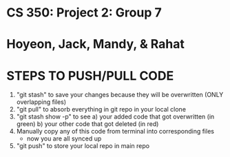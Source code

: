 # CS 350: Project 2: Group 7
# Hoyeon, Jack, Mandy, & Rahat


# STEPS TO PUSH/PULL CODE
1. "git stash" to save your changes because they will be overwritten (ONLY overlapping files)
2. "git pull" to absorb everything in git repo in your local clone
3. "git stash show -p" to see 
	a) your added code that got overwritten (in green) 
	b) your other code that got deleted (in red)
4. Manually copy any of this code from terminal into corresponding files
	* now you are all synced up
5. "git push" to store your local repo in main repo
